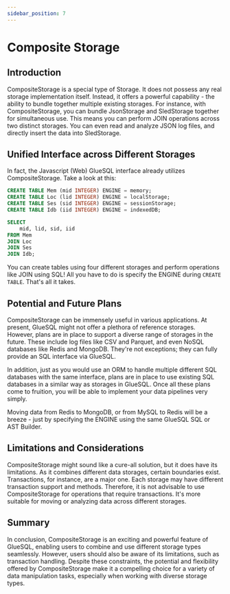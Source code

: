 ```yaml
---
sidebar_position: 7
---
```


# Composite Storage

## Introduction

CompositeStorage is a special type of Storage. It does not possess any real storage implementation itself. Instead, it offers a powerful capability - the ability to bundle together multiple existing storages. For instance, with CompositeStorage, you can bundle JsonStorage and SledStorage together for simultaneous use. This means you can perform JOIN operations across two distinct storages. You can even read and analyze JSON log files, and directly insert the data into SledStorage.

## Unified Interface across Different Storages

In fact, the Javascript (Web) GlueSQL interface already utilizes CompositeStorage. Take a look at this:

```sql
CREATE TABLE Mem (mid INTEGER) ENGINE = memory;
CREATE TABLE Loc (lid INTEGER) ENGINE = localStorage;
CREATE TABLE Ses (sid INTEGER) ENGINE = sessionStorage;
CREATE TABLE Idb (iid INTEGER) ENGINE = indexedDB;

SELECT
    mid, lid, sid, iid 
FROM Mem
JOIN Loc
JOIN Ses
JOIN Idb;
```

You can create tables using four different storages and perform operations like JOIN using SQL! All you have to do is specify the ENGINE during `CREATE TABLE`. That's all it takes.

## Potential and Future Plans

CompositeStorage can be immensely useful in various applications. At present, GlueSQL might not offer a plethora of reference storages. However, plans are in place to support a diverse range of storages in the future. These include log files like CSV and Parquet, and even NoSQL databases like Redis and MongoDB. They're not exceptions; they can fully provide an SQL interface via GlueSQL.

In addition, just as you would use an ORM to handle multiple different SQL databases with the same interface, plans are in place to use existing SQL databases in a similar way as storages in GlueSQL. Once all these plans come to fruition, you will be able to implement your data pipelines very simply.

Moving data from Redis to MongoDB, or from MySQL to Redis will be a breeze - just by specifying the ENGINE using the same GlueSQL SQL or AST Builder.

## Limitations and Considerations

CompositeStorage might sound like a cure-all solution, but it does have its limitations. As it combines different data storages, certain boundaries exist. Transactions, for instance, are a major one. Each storage may have different transaction support and methods. Therefore, it is not advisable to use CompositeStorage for operations that require transactions. It's more suitable for moving or analyzing data across different storages.

## Summary

In conclusion, CompositeStorage is an exciting and powerful feature of GlueSQL, enabling users to combine and use different storage types seamlessly. However, users should also be aware of its limitations, such as transaction handling. Despite these constraints, the potential and flexibility offered by CompositeStorage make it a compelling choice for a variety of data manipulation tasks, especially when working with diverse storage types.
